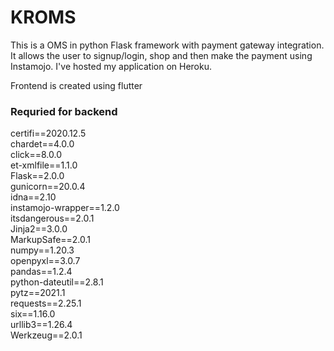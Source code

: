 # KROMS
This is a OMS in python Flask framework with payment gateway integration. It allows the user to signup/login, shop and then make the payment using Instamojo. I've hosted my application on Heroku. 

Frontend is created using flutter

<h3>Requried for backend</h3>
certifi==2020.12.5<br>
chardet==4.0.0<br>
click==8.0.0<br>
et-xmlfile==1.1.0<br>
Flask==2.0.0<br>
gunicorn==20.0.4<br>
idna==2.10<br>
instamojo-wrapper==1.2.0<br>
itsdangerous==2.0.1<br>
Jinja2==3.0.0<br>
MarkupSafe==2.0.1<br>
numpy==1.20.3<br>
openpyxl==3.0.7<br>
pandas==1.2.4<br>
python-dateutil==2.8.1<br>
pytz==2021.1<br>
requests==2.25.1<br>
six==1.16.0<br>
urllib3==1.26.4<br>
Werkzeug==2.0.1<br>

